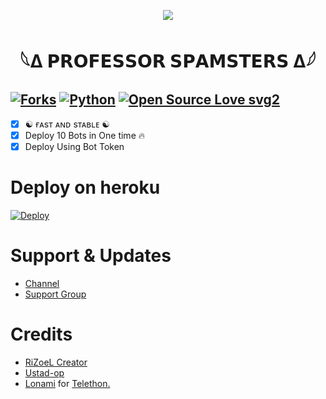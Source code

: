 <p align="center">
  <img src="https://te.legra.ph/file/8f38c2a68e7a4c2e3f6c9.jpg">
</p>
<h1 align="center">
  <b>𓆩Δ 𝗣𝗥𝗢𝗙𝗘𝗦𝗦𝗢𝗥 𝗦𝗣𝗔𝗠𝗦𝗧𝗘𝗥𝗦 ∆𓆪</b>
</h1>

[![Forks](https://img.shields.io/github/forks/MrRizoel/Spambot?style=flat-square&color=orange)](https://github.com/MrRizoel/Spambot/fork)
[![Python](https://img.shields.io/badge/Python-v3.9.7-blue)](https://www.python.org/)
[![Open Source Love svg2](https://badges.frapsoft.com/os/v2/open-source.svg?v=103)](https://github.com/MrRizoel/Spambot)   
----
 
- [x] ☯︎ ғᴀsᴛ ᴀɴᴅ sᴛᴀʙʟᴇ ☯︎
- [x] Deploy 10 Bots in One time 🔥
- [x] Deploy Using Bot Token 

# Deploy on heroku

[![Deploy](https://www.herokucdn.com/deploy/button.svg)](https://heroku.com/deploy?template=https://github.com/Agora-OS/PROFESSOR-SPAMSTERS)


# Support & Updates
* [Channel](https://t.me/Agorabot_info)
* [Support Group](https://t.me/AGORA_SPAM_OFFICIAL)

# Credits
* [RiZoeL Creator](https://github.com/MrRizoel)
* [Ustad-op](https://github.com/Ustad-Op)
* [Lonami](https://github.com/LonamiWebs/) for [Telethon.](https://github.com/LonamiWebs/Telethon)
